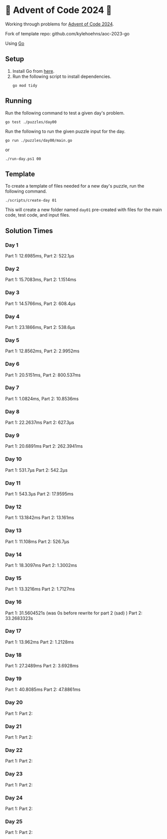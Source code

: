 # 🎄 Advent of Code 2024 🎄

Working through problems for [Advent of Code 2024](https://adventofcode.com/2024).

Fork of template repo: github.com/kylehoehns/aoc-2023-go 

Using [Go](https://go.dev/)

## Setup

1. Install Go from [here](https://golang.org/doc/install).
2. Run the following script to install dependencies.
    ```shell
    go mod tidy
    ```

## Running

Run the following command to test a given day's problem.

```shell
go test ./puzzles/day00
```


Run the following to run the given puzzle input for the day.

```shell
go run ./puzzles/day00/main.go
```
or
```shell
./run-day.ps1 00
```

## Template

To create a template of files needed for a new day's puzzle, run the following command.

```shell
./scripts/create-day 01
```

This will create a new folder named `day01` pre-created with files for the main code, test code, and input files.

## Solution Times
### Day 1
Part 1: 12.6985ms,
Part 2: 522.1µs
### Day 2
Part 1: 15.7083ms,
Part 2: 1.1514ms
### Day 3
Part 1: 14.5766ms,
Part 2: 608.4µs
### Day 4
Part 1: 23.1866ms,
Part 2: 538.6µs
### Day 5
Part 1: 12.8562ms,
Part 2: 2.9952ms
### Day 6
Part 1: 20.5151ms,
Part 2: 800.537ms
### Day 7
Part 1: 1.0824ms,
Part 2: 10.8536ms
### Day 8
Part 1: 22.2637ms
Part 2: 627.3µs
### Day 9
Part 1: 20.6891ms
Part 2: 262.3941ms
### Day 10
Part 1: 531.7µs
Part 2: 542.2µs
### Day 11
Part 1: 543.3µs
Part 2: 17.9595ms
### Day 12
Part 1: 13.1842ms
Part 2: 13.161ms
### Day 13
Part 1: 11.108ms
Part 2: 526.7µs
### Day 14
Part 1: 18.3097ms
Part 2: 1.3002ms
### Day 15
Part 1: 13.3216ms
Part 2: 1.7127ms
### Day 16
Part 1: 31.5604521s (was 0s before rewrite for part 2 (sad) )
Part 2: 33.2683323s
### Day 17
Part 1: 13.962ms
Part 2: 1.2128ms
### Day 18
Part 1: 27.2489ms
Part 2: 3.6928ms
### Day 19
Part 1: 40.8085ms
Part 2: 47.8861ms
### Day 20
Part 1: 
Part 2: 
### Day 21
Part 1: 
Part 2: 
### Day 22
Part 1: 
Part 2: 
### Day 23
Part 1: 
Part 2: 
### Day 24
Part 1: 
Part 2: 
### Day 25
Part 1: 
Part 2: 